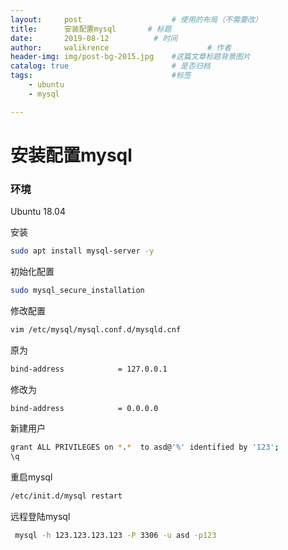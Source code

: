 ```yaml
---
layout:     post   				    # 使用的布局（不需要改）
title:    	安装配置mysql		# 标题 
date:       2019-08-12			# 时间
author:     walikrence 						# 作者
header-img: img/post-bg-2015.jpg 	#这篇文章标题背景图片
catalog: true 						# 是否归档
tags:								#标签
    - ubuntu
    - mysql

---
```

# 安装配置mysql

### 环境
Ubuntu 18.04

安装
```sh
sudo apt install mysql-server -y
```
初始化配置
```sh
sudo mysql_secure_installation
```

修改配置
```sh
vim /etc/mysql/mysql.conf.d/mysqld.cnf
```
原为
```sh
bind-address            = 127.0.0.1
```
修改为
```sh
bind-address            = 0.0.0.0
```

新建用户
 
```sh
grant ALL PRIVILEGES on *.*  to asd@'%' identified by '123';
\q
```

重启mysql
```sh
/etc/init.d/mysql restart
```

远程登陆mysql
```sh
 mysql -h 123.123.123.123 -P 3306 -u asd -p123
```